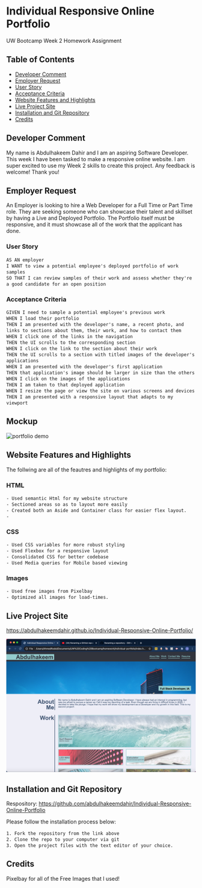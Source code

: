 # Individual Responsive Online Portfolio

UW Bootcamp Week 2 Homework Assignment

## Table of Contents

- [Developer Comment](#developer-comment)
- [Employer Request](#employer-request)
- [User Story](#user-story)
- [Acceptance Criteria](#acceptance-criteria)
- [Website Features and Highlights](#website-features-and-highlights)
- [Live Project Site](#live-project-site)
- [Installation and Git Repository](#installation-and-git-repository)
- [Credits](#credits)

## Developer Comment

My name is Abdulhakeem Dahir and I am an aspiring Software Developer. This week I have been tasked to make a responsive online website. I am super excited to use my Week 2 skills to create this project. Any feedback is welcome! Thank you!

## Employer Request

An Employer is looking to hire a Web Developer for a Full Time or Part Time role. They are seeking someone who can showcase their talent and skillset by having a Live and Deployed Portfolio. The Portfolio itself must be responsive, and it must showcase all of the work that the applicant has done.

### User Story

```
AS AN employer
I WANT to view a potential employee's deployed portfolio of work samples
SO THAT I can review samples of their work and assess whether they're a good candidate for an open position
```

### Acceptance Criteria

```
GIVEN I need to sample a potential employee's previous work
WHEN I load their portfolio
THEN I am presented with the developer's name, a recent photo, and links to sections about them, their work, and how to contact them
WHEN I click one of the links in the navigation
THEN the UI scrolls to the corresponding section
WHEN I click on the link to the section about their work
THEN the UI scrolls to a section with titled images of the developer's applications
WHEN I am presented with the developer's first application
THEN that application's image should be larger in size than the others
WHEN I click on the images of the applications
THEN I am taken to that deployed application
WHEN I resize the page or view the site on various screens and devices
THEN I am presented with a responsive layout that adapts to my viewport
```

## Mockup

![portfolio demo](./assets/images/Lernantino-Web-Developer-Example.png)

## Website Features and Highlights

The follwing are all of the feautres and highlights of my portfolio:

### HTML

```
- Used semantic Html for my website structure
- Sectioned areas so as to layout more easily
- Created both an Aside and Container class for easier flex layout.
-
```

### CSS

```
- Used CSS variables for more robust styling
- Used Flexbox for a responsive layout
- Consolidated CSS for better codebase
- Used Media queries for Mobile based viewing
```

### Images

```
- Used free images from Pixelbay
- Optimized all images for load-times.
```

## Live Project Site

https://abdulhakeemdahir.github.io/Individual-Responsive-Online-Portfolio/

![portfolio](./assets/images/online-portfolio.png)

## Installation and Git Repository

Respository: https://github.com/abdulhakeemdahir/Individual-Responsive-Online-Portfolio

Please follow the installation process below:

```
1. Fork the repository from the link above
2. Clone the repo to your computer via git
3. Open the project files with the text editor of your choice.
```

## Credits

Pixelbay for all of the Free Images that I used!
